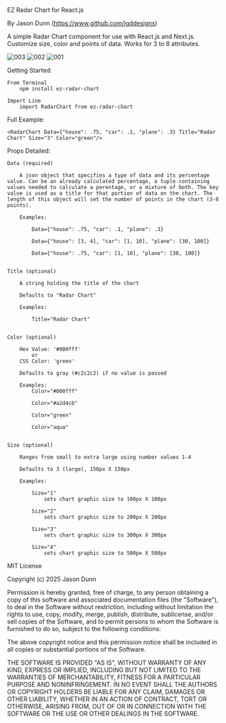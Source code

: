 EZ Radar Chart for React.js

By Jason Dunn (https://www.github.com/jgddesigns)

A simple Radar Chart component for use with React.js and Next.js. Customize size, color and points of data. Works for 3 to 8 attributes.


![003](https://github.com/user-attachments/assets/173665d3-1689-436b-913f-1abc3f4e50af)
![002](https://github.com/user-attachments/assets/875aa8db-692d-4aff-9ba9-f6cc190c7a2d)
![001](https://github.com/user-attachments/assets/48875049-cedd-4e42-9be0-f66333a5690e)



Getting Started:

    From Terminal 
        npm install ez-radar-chart

    Import Line
        import RadarChart from ez-radar-chart



Full Example:

    <RadarChart Data={"house": .75, "car": .1, "plane": .3} Title="Radar Chart" Size="3" Color="green"/>


Props Detailed:


    Data (required)

        A json object that specifies a type of data and its percentage value. Can be an already calculated percentage, a tuple containing values needed to calculate a perentage, or a mixture of both. The key value is used as a title for that portion of data on the chart. The length of this object will set the number of points in the chart (3-8 points).

        Examples:

            Data={"house": .75, "car": .1, "plane": .3}

            Data={"house": [3, 4], "car": [1, 10], "plane": [30, 100]}

            Data={"house": .75, "car": [1, 10], "plane": [30, 100]}


    Title (optional)

        A string holding the title of the chart

        Defaults to "Radar Chart"

        Examples:

            Title="Radar Chart"


    Color (optional)

        Hex Value: '#000fff'
            or
        CSS Color: 'green'

        Defaults to gray (#c2c2c2) if no value is passed

        Examples:
            Color="#000fff"

            Color="#a2d4cb"

            Color="green"

            Color="aqua"


    Size (optional)

        Ranges from small to extra large using number values 1-4

        Defaults to 3 (large), 150px X 150px

        Examples:

            Size="1"
                sets chart graphic size to 100px X 100px

            Size="2"
                sets chart graphic size to 200px X 200px

            Size="3"
                sets chart graphic size to 300px X 300px

            Size="4"
                sets chart graphic size to 500px X 500px





MIT License

Copyright (c) 2025 Jason Dunn

Permission is hereby granted, free of charge, to any person obtaining a copy
of this software and associated documentation files (the "Software"), to deal
in the Software without restriction, including without limitation the rights
to use, copy, modify, merge, publish, distribute, sublicense, and/or sell
copies of the Software, and to permit persons to whom the Software is
furnished to do so, subject to the following conditions:

The above copyright notice and this permission notice shall be included in all
copies or substantial portions of the Software.

THE SOFTWARE IS PROVIDED "AS IS", WITHOUT WARRANTY OF ANY KIND, EXPRESS OR
IMPLIED, INCLUDING BUT NOT LIMITED TO THE WARRANTIES OF MERCHANTABILITY,
FITNESS FOR A PARTICULAR PURPOSE AND NONINFRINGEMENT. IN NO EVENT SHALL THE
AUTHORS OR COPYRIGHT HOLDERS BE LIABLE FOR ANY CLAIM, DAMAGES OR OTHER
LIABILITY, WHETHER IN AN ACTION OF CONTRACT, TORT OR OTHERWISE, ARISING FROM,
OUT OF OR IN CONNECTION WITH THE SOFTWARE OR THE USE OR OTHER DEALINGS IN THE
SOFTWARE.
